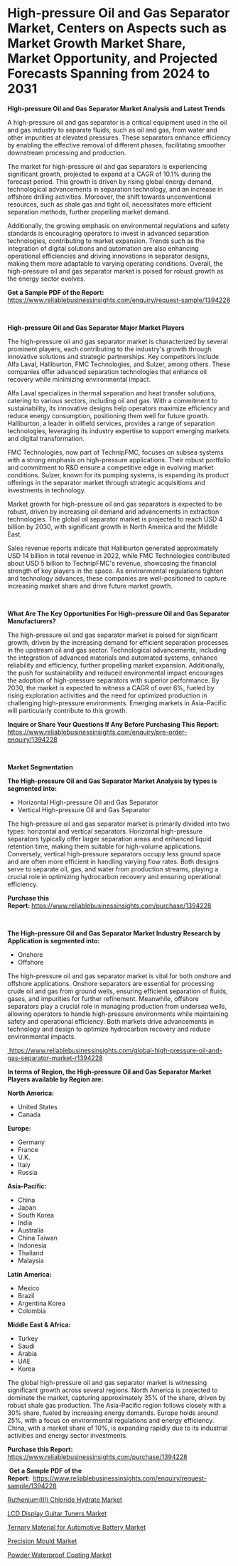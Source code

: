 <p><h1>High-pressure Oil and Gas Separator Market, Centers on Aspects such as Market Growth Market Share, Market Opportunity, and Projected Forecasts Spanning from 2024 to 2031</h1></p><p><strong>High-pressure Oil and Gas Separator Market Analysis and Latest Trends</strong></p>
<p><p>A high-pressure oil and gas separator is a critical equipment used in the oil and gas industry to separate fluids, such as oil and gas, from water and other impurities at elevated pressures. These separators enhance efficiency by enabling the effective removal of different phases, facilitating smoother downstream processing and production. </p><p>The market for high-pressure oil and gas separators is experiencing significant growth, projected to expand at a CAGR of 10.1% during the forecast period. This growth is driven by rising global energy demand, technological advancements in separation technology, and an increase in offshore drilling activities. Moreover, the shift towards unconventional resources, such as shale gas and tight oil, necessitates more efficient separation methods, further propelling market demand. </p><p>Additionally, the growing emphasis on environmental regulations and safety standards is encouraging operators to invest in advanced separation technologies, contributing to market expansion. Trends such as the integration of digital solutions and automation are also enhancing operational efficiencies and driving innovations in separator designs, making them more adaptable to varying operating conditions. Overall, the high-pressure oil and gas separator market is poised for robust growth as the energy sector evolves.</p></p>
<p><strong>Get a Sample PDF of the Report:&nbsp;</strong> <a href="https://www.reliablebusinessinsights.com/enquiry/request-sample/1394228">https://www.reliablebusinessinsights.com/enquiry/request-sample/1394228</a></p>
<p>&nbsp;</p>
<p><strong>High-pressure Oil and Gas Separator Major Market Players</strong></p>
<p><p>The high-pressure oil and gas separator market is characterized by several prominent players, each contributing to the industry's growth through innovative solutions and strategic partnerships. Key competitors include Alfa Laval, Halliburton, FMC Technologies, and Sulzer, among others. These companies offer advanced separation technologies that enhance oil recovery while minimizing environmental impact.</p><p>Alfa Laval specializes in thermal separation and heat transfer solutions, catering to various sectors, including oil and gas. With a commitment to sustainability, its innovative designs help operators maximize efficiency and reduce energy consumption, positioning them well for future growth. Halliburton, a leader in oilfield services, provides a range of separation technologies, leveraging its industry expertise to support emerging markets and digital transformation.</p><p>FMC Technologies, now part of TechnipFMC, focuses on subsea systems with a strong emphasis on high-pressure applications. Their robust portfolio and commitment to R&D ensure a competitive edge in evolving market conditions. Sulzer, known for its pumping systems, is expanding its product offerings in the separator market through strategic acquisitions and investments in technology.</p><p>Market growth for high-pressure oil and gas separators is expected to be robust, driven by increasing oil demand and advancements in extraction technologies. The global oil separator market is projected to reach USD 4 billion by 2030, with significant growth in North America and the Middle East.</p><p>Sales revenue reports indicate that Halliburton generated approximately USD 14 billion in total revenue in 2022, while FMC Technologies contributed about USD 5 billion to TechnipFMC's revenue, showcasing the financial strength of key players in the space. As environmental regulations tighten and technology advances, these companies are well-positioned to capture increasing market share and drive future market growth.</p></p>
<p>&nbsp;</p>
<p><strong>What Are The Key Opportunities For High-pressure Oil and Gas Separator Manufacturers?</strong></p>
<p><p>The high-pressure oil and gas separator market is poised for significant growth, driven by the increasing demand for efficient separation processes in the upstream oil and gas sector. Technological advancements, including the integration of advanced materials and automated systems, enhance reliability and efficiency, further propelling market expansion. Additionally, the push for sustainability and reduced environmental impact encourages the adoption of high-pressure separators with superior performance. By 2030, the market is expected to witness a CAGR of over 6%, fueled by rising exploration activities and the need for optimized production in challenging high-pressure environments. Emerging markets in Asia-Pacific will particularly contribute to this growth.</p></p>
<p><strong>Inquire or Share Your Questions If Any Before Purchasing This Report:</strong> <a href="https://www.reliablebusinessinsights.com/enquiry/pre-order-enquiry/1394228">https://www.reliablebusinessinsights.com/enquiry/pre-order-enquiry/1394228</a></p>
<p>&nbsp;</p>
<p><strong>Market Segmentation</strong></p>
<p><strong>The High-pressure Oil and Gas Separator Market Analysis by types is segmented into:</strong></p>
<p><ul><li>Horizontal High-pressure Oil and Gas Separator</li><li>Vertical High-pressure Oil and Gas Separator</li></ul></p>
<p><p>The high-pressure oil and gas separator market is primarily divided into two types: horizontal and vertical separators. Horizontal high-pressure separators typically offer larger separation areas and enhanced liquid retention time, making them suitable for high-volume applications. Conversely, vertical high-pressure separators occupy less ground space and are often more efficient in handling varying flow rates. Both designs serve to separate oil, gas, and water from production streams, playing a crucial role in optimizing hydrocarbon recovery and ensuring operational efficiency.</p></p>
<p><strong>Purchase this Report:&nbsp;</strong><a href="https://www.reliablebusinessinsights.com/purchase/1394228">https://www.reliablebusinessinsights.com/purchase/1394228</a></p>
<p>&nbsp;</p>
<p><strong>The High-pressure Oil and Gas Separator Market Industry Research by Application is segmented into:</strong></p>
<p><ul><li>Onshore</li><li>Offshore</li></ul></p>
<p><p>The high-pressure oil and gas separator market is vital for both onshore and offshore applications. Onshore separators are essential for processing crude oil and gas from ground wells, ensuring efficient separation of fluids, gases, and impurities for further refinement. Meanwhile, offshore separators play a crucial role in managing production from undersea wells, allowing operators to handle high-pressure environments while maintaining safety and operational efficiency. Both markets drive advancements in technology and design to optimize hydrocarbon recovery and reduce environmental impacts.</p></p>
<p><a href="https://www.reliablebusinessinsights.com/global-high-pressure-oil-and-gas-separator-market-r1394228">&nbsp;https://www.reliablebusinessinsights.com/global-high-pressure-oil-and-gas-separator-market-r1394228</a></p>
<p><strong>In terms of Region, the High-pressure Oil and Gas Separator Market Players available by Region are:</strong></p>
<p>
    <p> <strong> North America: </strong>
        <ul>
            <li>United States</li>
            <li>Canada</li>
        </ul>
        </p> 
    <p> <strong> Europe: </strong>
        <ul>
            <li>Germany</li>
            <li>France</li>
            <li>U.K.</li>
            <li>Italy</li>
            <li>Russia</li>
        </ul>
        </p> 
    <p> <strong> Asia-Pacific: </strong>
        <ul>
            <li>China</li>
            <li>Japan</li>
            <li>South Korea</li>
            <li>India</li>
            <li>Australia</li>
            <li>China Taiwan</li>
            <li>Indonesia</li>
            <li>Thailand</li>
            <li>Malaysia</li>
        </ul>
        </p> 
    <p> <strong> Latin America: </strong>
        <ul>
            <li>Mexico</li>
            <li>Brazil</li>
            <li>Argentina Korea</li>
            <li>Colombia</li>
        </ul>
        </p> 
    <p> <strong> Middle East & Africa: </strong>
        <ul>
            <li>Turkey</li>
            <li>Saudi</li>
            <li>Arabia</li>
            <li>UAE</li>
            <li>Korea</li>
        </ul>
    </p>
    </p>
<p><p>The global high-pressure oil and gas separator market is witnessing significant growth across several regions. North America is projected to dominate the market, capturing approximately 35% of the share, driven by robust shale gas production. The Asia-Pacific region follows closely with a 30% share, fueled by increasing energy demands. Europe holds around 25%, with a focus on environmental regulations and energy efficiency. China, with a market share of 10%, is expanding rapidly due to its industrial activities and energy sector investments.</p></p>
<p><strong>Purchase this Report: </strong><a href="https://www.reliablebusinessinsights.com/purchase/1394228">https://www.reliablebusinessinsights.com/purchase/1394228</a></p>
<p>&nbsp;<strong>Get a Sample PDF of the Report:&nbsp;&nbsp;</strong><a href="https://www.reliablebusinessinsights.com/enquiry/request-sample/1394228">https://www.reliablebusinessinsights.com/enquiry/request-sample/1394228</a></p>
<p><strong></strong></p>
<p><p><a href="https://issuu.com/reportprime-2/docs/rutheniumiii-chloride-hydrate-marke_88e6135109d890">Ruthenium(III) Chloride Hydrate Market</a></p><p><a href="https://github.com/wwwkeltoum/Market-Research-Report-List-5/blob/main/lcd-display-guitar-tuners-market.md">LCD Display Guitar Tuners Market</a></p><p><a href="https://issuu.com/reportprime-2/docs/ternary-material-for-automotive-bat_68a2eb2a6442cf">Ternary Material for Automotive Battery Market</a></p><p><a href="https://www.linkedin.com/pulse/precision-mould-market-global-insights-regional-analysis-vrlhe?trackingId=jWtzuQZ0RgeiRjT6uf2xiQ%3D%3D">Precision Mould Market</a></p><p><a href="https://github.com/SamiaHussain82/Market-Research-Report-List-1/blob/main/powder-waterproof-coating-market.md">Powder Waterproof Coating Market</a></p></p>